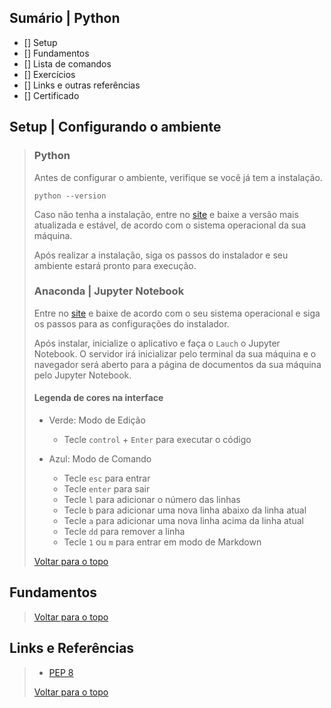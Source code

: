 

## Sumário | Python

- [] Setup
- [] Fundamentos
- [] Lista de comandos
- [] Exercícios
- [] Links e outras referências
- [] Certificado
      
## Setup | Configurando o ambiente
>
> ### Python
>
> Antes de configurar o ambiente, verifique se você já tem a instalação.
> 
>     python --version
> 
> Caso não tenha a instalação, entre no [site](https://www.python.org/downloads/) e baixe a versão mais atualizada e estável, de acordo com o sistema operacional da sua máquina.
>
> Após realizar a instalação, siga os passos do instalador e seu ambiente estará pronto para execução.
> 
> ### Anaconda | Jupyter Notebook
>
> Entre no [site](https://www.anaconda.com/) e baixe de acordo com o seu sistema operacional e siga os passos para as configurações do instalador.
>
> Após instalar, inicialize o aplicativo e faça o `Lauch` o Jupyter Notebook. O servidor irá inicializar pelo terminal da sua máquina e o navegador será aberto para a página de documentos da sua máquina pelo Jupyter Notebook.
>
> #### Legenda de cores na interface 
>
> 
> - Verde: Modo de Edição
>   - Tecle `control` + `Enter` para executar o código
> 
> - Azul: Modo de Comando
>   - Tecle `esc` para entrar
>   - Tecle `enter` para sair
>   - Tecle `l` para adicionar o número das linhas
>   - Tecle `b` para adicionar uma nova linha abaixo da linha atual
>   - Tecle `a` para adicionar uma nova linha acima da linha atual
>   - Tecle `dd` para remover a linha
>   - Tecle `1` ou `m` para entrar em modo de Markdown
>
> [Voltar para o topo](#sumário--python)

## Fundamentos
>
>
>
> [Voltar para o topo](#sumário--python)


## Links e Referências
>
> - [PEP 8](https://peps.python.org/pep-0008/)
> 
> [Voltar para o topo](#sumário--python)